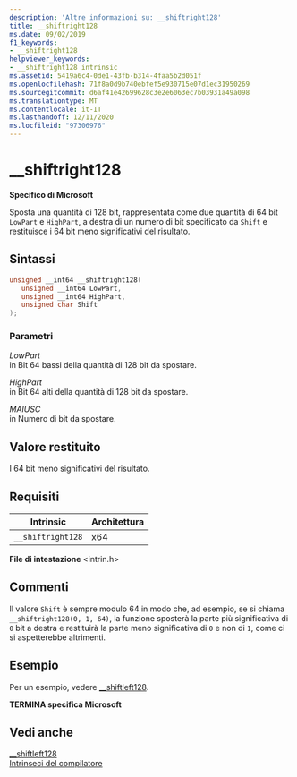 ```yaml
---
description: 'Altre informazioni su: __shiftright128'
title: __shiftright128
ms.date: 09/02/2019
f1_keywords:
- __shiftright128
helpviewer_keywords:
- __shiftright128 intrinsic
ms.assetid: 5419a6c4-0de1-43fb-b314-4faa5b2d051f
ms.openlocfilehash: 71f8a0d9b740ebfef5e930715e07d1ec31950269
ms.sourcegitcommit: d6af41e42699628c3e2e6063ec7b03931a49a098
ms.translationtype: MT
ms.contentlocale: it-IT
ms.lasthandoff: 12/11/2020
ms.locfileid: "97306976"
---
```

# <a name="__shiftright128"></a>__shiftright128

**Specifico di Microsoft**

Sposta una quantità di 128 bit, rappresentata come due quantità di 64 bit `LowPart` e `HighPart`, a destra di un numero di bit specificato da `Shift` e restituisce i 64 bit meno significativi del risultato.

## <a name="syntax"></a>Sintassi

```C
unsigned __int64 __shiftright128(
   unsigned __int64 LowPart,
   unsigned __int64 HighPart,
   unsigned char Shift
);
```

### <a name="parameters"></a>Parametri

*LowPart*\
in Bit 64 bassi della quantità di 128 bit da spostare.

*HighPart*\
in Bit 64 alti della quantità di 128 bit da spostare.

*MAIUSC*\
in Numero di bit da spostare.

## <a name="return-value"></a>Valore restituito

I 64 bit meno significativi del risultato.

## <a name="requirements"></a>Requisiti

|Intrinsic|Architettura|
|---------------|------------------|
|`__shiftright128`|x64|

**File di intestazione** \<intrin.h>

## <a name="remarks"></a>Commenti

Il valore `Shift` è sempre modulo 64 in modo che, ad esempio, se si chiama `__shiftright128(0, 1, 64)`, la funzione sposterà la parte più significativa di `0` bit a destra e restituirà la parte meno significativa di `0` e non di `1`, come ci si aspetterebbe altrimenti.

## <a name="example"></a>Esempio

Per un esempio, vedere [__shiftleft128](../intrinsics/shiftleft128.md).

**TERMINA specifica Microsoft**

## <a name="see-also"></a>Vedi anche

[__shiftleft128](../intrinsics/shiftleft128.md)\
[Intrinseci del compilatore](../intrinsics/compiler-intrinsics.md)
